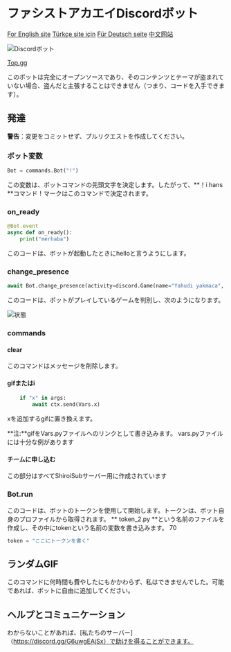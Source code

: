 # ファシストアカエイDiscordボット

[For English site](https://tarik366.github.io/FascistVatoz/EN) 
[Türkçe site için](https://tarik366.github.io/FascistVatoz/) 
[Für Deutsch seite](https://tarik366.github.io/FascistVatoz/DE) 
[中文网站](https://tarik366.github.io/FascistVatoz/CH) 

![Discordボット](https://top.gg/api/widget/948714385533206548.svg)

[Top.gg](https://top.gg/bot/948714385533206548)

このボットは完全にオープンソースであり、そのコンテンツとテーマが盗まれていない場合、盗んだと主張することはできません（つまり、コードを入手できます）。

## 発達

**警告**：変更をコミットせず、プルリクエストを作成してください。

### ボット変数

```python
Bot = commands.Bot("!")
```

この変数は、ボットコマンドの先頭文字を決定します。したがって、**！i hans **コマンド！マークはこのコマンドで決定されます。

### on_ready

```python
@Bot.event
async def on_ready():
    print("merhaba")
```

このコードは、ボットが起動したときにhelloと言うようにします。

### change_presence

```python
await Bot.change_presence(activity=discord.Game(name="Yahudi yakmaca", type=3, application_id=None, details="Yahudi yakıyor", state="Yahudi yakıyor",))
```

このコードは、ボットがプレイしているゲームを判別し、次のようになります。

![状態](https://github.com/Tarik366/FascistVatoz/blob/gh-pages/images/Statue.png?raw=true)

### commands

#### clear

このコマンドはメッセージを削除します。

#### gifまたはi

``` python
    if "x" in args:
        await ctx.send(Vars.x)
```

xを追加するgifに置き換えます。

**注:**gifをVars.pyファイルへのリンクとして書き込みます。 vars.pyファイルには十分な例があります

#### チームに申し込む

この部分はすべてShiroiSubサーバー用に作成されています

### Bot.run

このコードは、ボットのトークンを使用して開始します。トークンは、ボット自身のプロファイルから取得されます。 ** token_2.py **という名前のファイルを作成し、その中にtokenという名前の変数を書き込みます。 70

```python
token = "ここにトークンを書く"
```

## ランダムGIF

このコマンドに何時間も費やしたにもかかわらず、私はできませんでした。可能であれば、ボットに自由に追加してください。

## ヘルプとコミュニケーション

わからないことがあれば、[私たちのサーバー]（https://discord.gg/G6uwgEAjSx）で助けを得ることができます。
